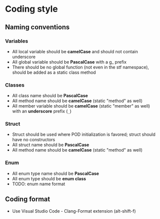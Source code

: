 # Coding style

## Naming conventions

### Variables
- All local variable should be **camelCase** and should not contain underscore
- All global variable should be **PascalCase** with a g_ prefix
- There should be no global function (not even in the stf namespace), should be added as a static class method

### Classes
- All class name should be **PascalCase**
- All method name should be **camelCase** (static "method" as well)
- All member variable should be **camelCase** (static "member" as well) with an **underscore** prefix (`_`)

### Struct
- Struct should be used where POD initialization is favored; struct should have no constructors
- All struct name should be **PascalCase**
- All method name should be **camelCase** (static "method" as well)

### Enum
- All enum type name should be **PascalCase**
- All enum type should be **enum class**
- TODO: enum name format


## Coding format

- Use Visual Studio Code - Clang-Format extension (alt-shift-f)
